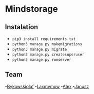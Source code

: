 # Mindstorage

## Instalation
- `pip3 install requirements.txt`
- `python3 manage.py makemigrations`
- `python3 manage.py migrate`
- `python3 manage.py createsuperuser`
- `python3 manage.py runserver`

## Team
-[Bykowskiolaf](https://github.com/bykowskiolaf)
-[Laxmymow](https://github.com/laxmymow)
-[Alex]()
-[Janusz]()

